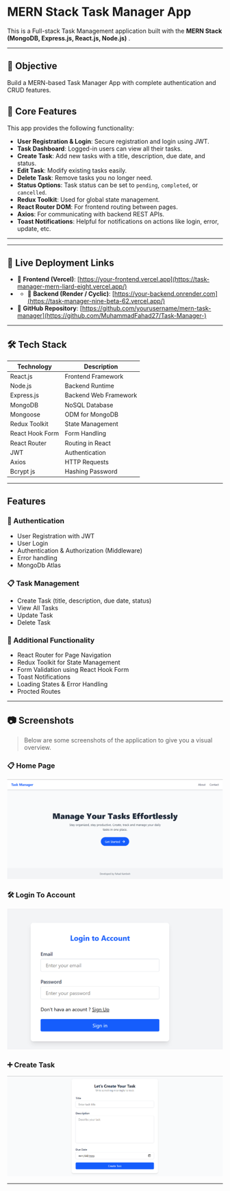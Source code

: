 #  MERN Stack Task Manager App

This is a  Full-stack Task Management application built with the **MERN Stack (MongoDB, Express.js, React.js, Node.js)** .

---

## 📌 Objective

Build a MERN-based Task Manager App with complete authentication and CRUD features.

## 📝 Core Features

This app provides the following functionality:

- **User Registration & Login**: Secure registration and login using JWT.
- **Task Dashboard**: Logged-in users can view all their tasks.
- **Create Task**: Add new tasks with a title, description, due date, and status.
- **Edit Task**: Modify existing tasks easily.
- **Delete Task**: Remove tasks you no longer need.
- **Status Options**: Task status can be set to `pending`, `completed`, or `cancelled`.
- **Redux Toolkit**: Used for global state management.
- **React Router DOM**: For frontend routing between pages.
- **Axios**: For communicating with backend REST APIs.
- **Toast Notifications**: Helpful for notifications  on actions like login, error, update, etc.

---


---

## 🚀 Live Deployment Links

- 🔗 **Frontend (Vercel)**: [https://your-frontend.vercel.app](https://task-manager-mern-liard-eight.vercel.app/)
- - 🔗 **Backend (Render / Cyclic)**: [https://your-backend.onrender.com](https://task-manager-nine-beta-62.vercel.app/)
- 📂 **GitHub Repository**: [https://github.com/yourusername/mern-task-manager](https://github.com/MuhammadFahad27/Task-Manager-)

---

## 🛠️ Tech Stack

| Technology | Description |
|------------|-------------|
| React.js   | Frontend Framework |
| Node.js    | Backend Runtime |
| Express.js | Backend Web Framework |
| MongoDB    | NoSQL Database |
| Mongoose   | ODM for MongoDB |
| Redux Toolkit | State Management |
| React Hook Form | Form Handling |
| React Router | Routing in React |
| JWT        | Authentication |
| Axios      | HTTP Requests |
| Bcrypt js      | Hashing Password |

---

##  Features

### 🔐 Authentication
- User Registration with JWT
- User Login
- Authentication & Authorization (Middleware)
- Error handling
- MongoDb Atlas 

### 📋 Task Management
- Create Task (title, description, due date, status)
- View All Tasks
- Update Task
- Delete Task

### 🧰 Additional Functionality
- React Router for Page Navigation
- Redux Toolkit for State Management
- Form Validation using React Hook Form
- Toast Notifications
- Loading States & Error Handling
- Procted Routes
---
## 📷 Screenshots

> Below are some screenshots of the application to give you a visual overview.



### 📋 Home Page

![Dashboard](./screenshots/p1.PNG)

### 🛠️ Login To Account

![Create Task](./screenshots/p2.PNG)

### ➕ Create Task


![Edit Task](./screenshots/p3.PNG)

---









